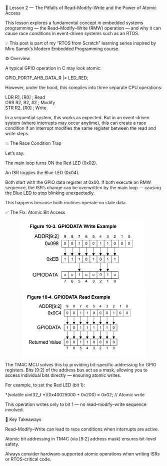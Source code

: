 🧠 Lesson 2 — The Pitfalls of Read–Modify–Write and the Power of Atomic Access

This lesson explores a fundamental concept in embedded systems programming — the Read–Modify–Write (RMW) operation — and why it can cause race conditions in event-driven systems such as an RTOS.

💡 This post is part of my “RTOS from Scratch” learning series inspired by Miro Samek’s Modern Embedded Programming course.

⚙️ Overview

A typical GPIO operation in C may look atomic:

GPIO_PORTF_AHB_DATA_R |= LED_RED;


However, under the hood, this compiles into three separate CPU operations:

LDR R1, [R0]     ; Read  
ORR R2, R2, #2   ; Modify  
STR R2, [R0]     ; Write  


In a sequential system, this works as expected.
But in an event-driven system (where interrupts may occur anytime), this can create a race condition if an interrupt modifies the same register between the read and write steps.

💥 The Race Condition Trap

Let’s say:

The main loop turns ON the Red LED (0x02).

An ISR toggles the Blue LED (0x04).

Both start with the GPIO data register at 0x00.
If both execute an RMW sequence, the ISR’s change can be overwritten by the main loop — causing the Blue LED to stop blinking unexpectedly.

This happens because both routines operate on stale data.

✅ The Fix: Atomic Bit Access

<p align="center">
  <img src="../../Images/GPIO_WRITE.png" width="400" alt="GPIO WRITE">
  &nbsp;&nbsp;&nbsp;
  <img src="../../Images/GPIO_READ.png" width="400" alt="GPIO READ">
</p>

The TM4C MCU solves this by providing bit-specific addressing for GPIO registers.
Bits [9:2] of the address bus act as a mask, allowing you to access individual bits directly — ensuring atomic writes.

For example, to set the Red LED (bit 1):

*(volatile uint32_t *)(0x40025000 + 0x200) = 0x02; // Atomic write


This operation writes only to bit 1 — no read–modify–write sequence involved.

🧠 Key Takeaways

Read–Modify–Write can lead to race conditions when interrupts are active.

Atomic bit addressing in TM4C (via [9:2] address mask) ensures bit-level safety.

Always consider hardware-supported atomic operations when writing ISRs or RTOS-critical code.
